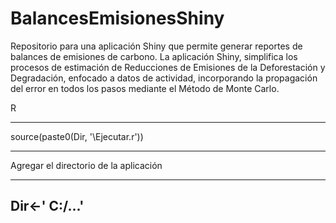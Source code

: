 # BalancesEmisionesShiny

Repositorio para una aplicación Shiny que permite generar reportes de balances de emisiones de carbono. La aplicación Shiny, simplifica los procesos de estimación de Reducciones de Emisiones de la Deforestación y Degradación, enfocado a datos de actividad, incorporando la propagación del error en todos los pasos mediante el Método de Monte Carlo.

<p> R </p>


------------------------------
source(paste0(Dir, '\\Ejecutar.r'))

------------------------------

Agregar el directorio de la aplicación

------------------------------
Dir<-' C:/...' 
------------------------------
